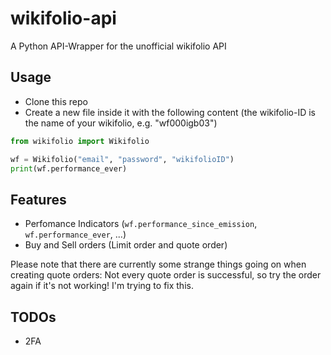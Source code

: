 # wikifolio-api
A Python API-Wrapper for the unofficial wikifolio API

## Usage
- Clone this repo
- Create a new file inside it with the following content (the wikifolio-ID is the name of your wikifolio, e.g. "wf000igb03")

```python
from wikifolio import Wikifolio

wf = Wikifolio("email", "password", "wikifolioID")
print(wf.performance_ever)
```

## Features
- Perfomance Indicators (`wf.performance_since_emission`, `wf.performance_ever`, ...)
- Buy and Sell orders (Limit order and quote order)

Please note that there are currently some strange things going on when creating quote orders: Not every quote order is successful, so try the order again if it's not working! I'm trying to fix this.

## TODOs
- 2FA
